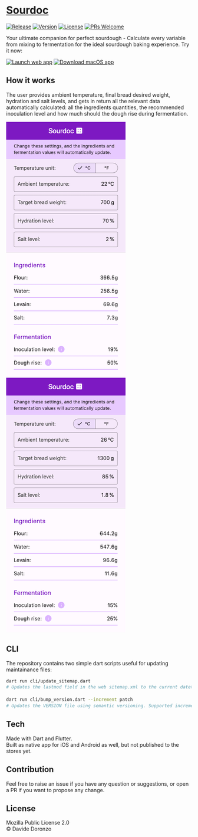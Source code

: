 # [Sourdoc](https://sourdoc.duddu.dev)
[![Release](https://github.com/duddu/sourdoc/actions/workflows/release.yml/badge.svg)](https://github.com/duddu/sourdoc/actions/workflows/release.yml)
[![Version](https://img.shields.io/github/v/tag/duddu/sourdoc?label=Version&logo=semver&color=6B41C8&labelColor=2b3238)](https://github.com/duddu/sourdoc/releases/latest)
[![License](https://badgen.net/github/license/duddu/sourdoc?color=009688&label=License&labelColor=2b3238)](https://github.com/duddu/sourdoc/blob/main/LICENSE)
[![PRs Welcome](https://img.shields.io/badge/PRs-welcome-yellow.svg?labelColor=2b3238)](https://github.com/duddu/sourdoc/compare)

Your ultimate companion for perfect sourdough - Calculate every variable from mixing to fermentation for the ideal sourdough baking experience. Try it now:

[![Launch web app](https://img.shields.io/badge/Launch_web_app-red?logo=googlechrome&logoColor=white)](https://sourdoc.duddu.dev)
[![Download macOS app](https://img.shields.io/badge/Download_macOS_app-blue?logo=apple)](https://github.com/duddu/sourdoc/releases/download/v1.4.11/macos-sourdoc-v1.4.11.tgz)

## How it works

The user provides ambient temperature, final bread desired weight, hydration and salt levels, and gets in return all the relevant data automatically calculated: all the ingredients quantities, the recommended inoculation level and how much should the dough rise during fermentation.

![Sourdoc sample screenshot 1](https://raw.githubusercontent.com/duddu/sourdoc/main/docs/assets/web-home-screenshot_1.png)&emsp;
![Sourdoc sample screenshot 2](https://raw.githubusercontent.com/duddu/sourdoc/main/docs/assets/web-home-screenshot_2.png)

## CLI

The repository contains two simple dart scripts useful for updating maintainance files:

```bash
dart run cli/update_sitemap.dart
# Updates the lastmod field in the web sitemap.xml to the current datetime

dart run cli/bump_version.dart --increment patch
# Updates the VERSION file using semantic versioning. Supported increment values: patch|minor|major.
```

## Tech 

Made with Dart and Flutter.  
Built as native app for iOS and Android as well, but not published to the stores yet.

## Contribution

Feel free to raise an issue if you have any question or suggestions, or open a PR if you want to propose any change.

## License

Mozilla Public License 2.0  
© Davide Doronzo
